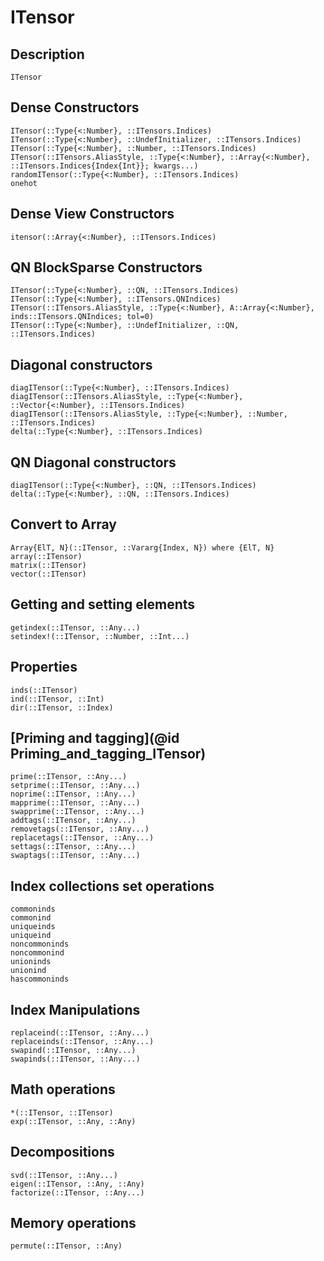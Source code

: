 # ITensor

## Description

```@docs
ITensor
```

## Dense Constructors

```@docs
ITensor(::Type{<:Number}, ::ITensors.Indices)
ITensor(::Type{<:Number}, ::UndefInitializer, ::ITensors.Indices)
ITensor(::Type{<:Number}, ::Number, ::ITensors.Indices)
ITensor(::ITensors.AliasStyle, ::Type{<:Number}, ::Array{<:Number}, ::ITensors.Indices{Index{Int}}; kwargs...)
randomITensor(::Type{<:Number}, ::ITensors.Indices)
onehot
```

## Dense View Constructors

```@docs
itensor(::Array{<:Number}, ::ITensors.Indices)
```

## QN BlockSparse Constructors

```@docs
ITensor(::Type{<:Number}, ::QN, ::ITensors.Indices)
ITensor(::Type{<:Number}, ::ITensors.QNIndices)
ITensor(::ITensors.AliasStyle, ::Type{<:Number}, A::Array{<:Number}, inds::ITensors.QNIndices; tol=0)
ITensor(::Type{<:Number}, ::UndefInitializer, ::QN, ::ITensors.Indices)
```

## Diagonal constructors

```@docs
diagITensor(::Type{<:Number}, ::ITensors.Indices)
diagITensor(::ITensors.AliasStyle, ::Type{<:Number}, ::Vector{<:Number}, ::ITensors.Indices)
diagITensor(::ITensors.AliasStyle, ::Type{<:Number}, ::Number, ::ITensors.Indices)
delta(::Type{<:Number}, ::ITensors.Indices)
```

## QN Diagonal constructors

```@docs
diagITensor(::Type{<:Number}, ::QN, ::ITensors.Indices)
delta(::Type{<:Number}, ::QN, ::ITensors.Indices)
```

## Convert to Array

```@docs
Array{ElT, N}(::ITensor, ::Vararg{Index, N}) where {ElT, N}
array(::ITensor)
matrix(::ITensor)
vector(::ITensor)
```

## Getting and setting elements

```@docs
getindex(::ITensor, ::Any...)
setindex!(::ITensor, ::Number, ::Int...)
```

## Properties

```@docs
inds(::ITensor)
ind(::ITensor, ::Int)
dir(::ITensor, ::Index)
```

## [Priming and tagging](@id Priming_and_tagging_ITensor)

```@docs
prime(::ITensor, ::Any...)
setprime(::ITensor, ::Any...)
noprime(::ITensor, ::Any...)
mapprime(::ITensor, ::Any...)
swapprime(::ITensor, ::Any...)
addtags(::ITensor, ::Any...)
removetags(::ITensor, ::Any...)
replacetags(::ITensor, ::Any...)
settags(::ITensor, ::Any...)
swaptags(::ITensor, ::Any...)
```

## Index collections set operations

```@docs
commoninds
commonind
uniqueinds
uniqueind
noncommoninds
noncommonind
unioninds
unionind
hascommoninds
```

## Index Manipulations

```@docs
replaceind(::ITensor, ::Any...)
replaceinds(::ITensor, ::Any...)
swapind(::ITensor, ::Any...)
swapinds(::ITensor, ::Any...)
```

## Math operations

```@docs
*(::ITensor, ::ITensor)
exp(::ITensor, ::Any, ::Any)
```

## Decompositions
```@docs
svd(::ITensor, ::Any...)
eigen(::ITensor, ::Any, ::Any)
factorize(::ITensor, ::Any...)
```

## Memory operations

```@docs
permute(::ITensor, ::Any)
```

